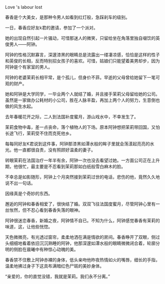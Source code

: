 Love 's labour lost

春香是个大美女，是那种令男人如看到红灯般，急踩刹车的级别。

一日，春香应好友k君的邀请，参加了一个派对。

她的出现自然引起一片骚动，可惜那迷人的微笑，只留给坐在角落里独自啜饮的英俊男人——阿钟。

阿钟的性格沉默寡言，深邃漆黑的眼睛总是流露出一缕凄凉感，恰恰是这样的性子和英俊的长相，反而特别招女孩子的喜欢。可惜，姑娘们只能望着美男却步，因为阿钟是个有家室的男人。

阿钟的老婆茉莉长相平常，是个孤儿，但身价不菲。早逝的父母曾给她留下一笔可观的财产。

她和阿钟是大学同学，一毕业两个人就结了婚，并且接手茉莉父母留给她的公司。虽然是一家做办公耗材的小公司，胜在人脉丰盈，再加上两个人的努力，生意倒也做的风生水起。

去年春暖花开之际，二人到法国补度蜜月，游山戏水中，不幸发生了。

茉莉食物中毒，差一点丧命，落个植物人的下场。原本阿钟想把茉莉带回国，又怕长途飞行，茉莉受不住而克死他乡。

每每同好友K君说到这件事，阿钟那漆黑如潭水般的眸子里就会荡漾起亮亮的水光。他一直都很自责，没有照顾好温柔的妻子。

转眼茉莉在法国治疗一年半有余，阿钟一次也没去看望过她。一方面公司正在上升期，他很忙，最主要是不忍看到茉莉那如白纸般雪白麻木的脸。

不幸总是如影随形，阿钟上个月突然接到茉莉过世的电话，悲伤的他，竟然久久地说不出一句话。

因缘真是个奇妙的东西。

邂逅的阿钟和春香相爱了，很快结了婚。双双飞往法国度蜜月，尽管阿钟心里有一丝怅然，但不忍心看到春香失落的眼神。

阿钟很迷恋春香，新婚之夜，阿钟情不自已。不知为什么，阿钟感觉春香有茉莉的味道，这，让他些恍惚。

天色微微亮，有光透过窗帘，柔柔地洒在满是情欲的房间。春香睁开了双眼，侧过头细细地看着依旧沉沉熟睡的阿钟，他那深邃如潭水般的眼睛微微闭合着，轮廓分明的侧脸在晨曦中有种惊心动魄的美。

春香禁不住敷上阿钟赤裸的身体，低头亲吻他昨夜热情如火的嘴唇，细长的手指，温柔地拂过身子下这具布满暗红色尸斑的美妙身体。

“亲爱的，你的直觉没错，我就是茉莉。我们永不分离。”



